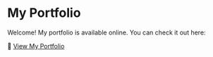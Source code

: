 # My Portfolio

Welcome! My portfolio is available online. You can check it out here:  

🔗 [View My Portfolio](https://ayaeljahidi.github.io/Portfolio/)
